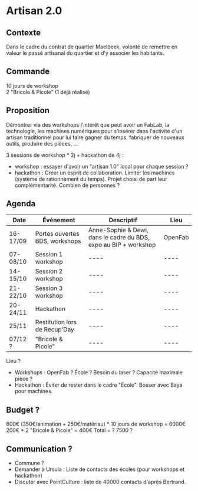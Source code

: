 # Artisan 2.0

## Contexte
Dans le cadre du contrat de quartier Maelbeek, volonté de remettre en valeur le passé artisanal du quartier et d'y associer les habitants.

## Commande
10 jours de workshop  
2 "Bricole & Picole" (1 déjà réalisé)  

## Proposition
Démontrer via des workshops l'intérêt que peut avoir un FabLab, la technologie, les machines numériques pour s'insérer dans l'activité d'un artisan traditionnel pour lui faire gagner du temps, fabriquer de nouveaux outils, produire des pièces, ...

3 sessions de workshop * 2j + hackathon de 4j :  
- workshop : essayer d'avoir un "artisan 1.0" local pour chaque session ?  
- hackathon : Créer un esprit de collaboration. Limiter les machines (système de rationnement du temps). Projet choisi de part leur complémentarité. Combien de personnes ?  

## Agenda
Date | Événement  | Descriptif | Lieu
---- | ---- | ---- | ----
16-17/09 | Portes ouvertes BDS, workshops | Anne-Sophie & Dewi, dans le cadre du BDS, expo au BIP + workshop | OpenFab 
07-08/10 | Session 1 workshop | ---- | ---- 
14-15/10 | Session 2 workshop | ---- | ---- 
21-22/10 | Session 3 workshop | ---- | ---- 
20-24/11 | Hackathon | ---- | ---- 
25/11 | Restitution lors de Recup'Day | ---- | ----
07/12 ? | "Bricole & Picole" | ---- | ----

Lieu ?  
- Workshops : OpenFab ? École ? Besoin du laser ? Capacité maximale pièce ?  
- Hackathon : Éviter de rester dans le cadre "École". Bosser avec Baya pour machines.  

## Budget ? 
600€ (350€/animation + 250€/matériau) * 10 jours de workshop = 6000€
200€ * 2 "Bricole & Picole" = 400€
Total = ? 7500 ?

## Communication ?
- Commune ?
- Demander à Ursula : Liste de contacts des écoles (pour workshops et hackathon)
- Discuter avec PointCulture : liste de 40000 contacts d'après Bertrand.

